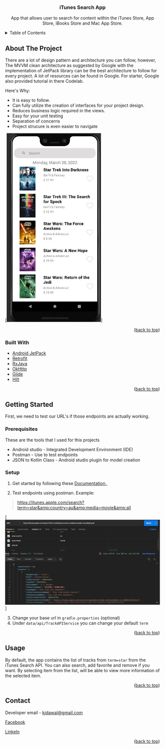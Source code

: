 
<div align="center">

<h3 align="center">iTunes Search App</h3>

  <p align="center">
    App that allows user to search for content within the iTunes Store, App Store, iBooks Store and Mac App Store.
</div>


<details>
  <summary>Table of Contents</summary>
  <ol>
    <li>
      <a href="#about-the-project">About The Project</a>
      <ul>
        <li><a href="#built-with">Built With</a></li>
      </ul>
    </li>
    <li>
      <a href="#getting-started">Getting Started</a>
      <ul>
        <li><a href="#prerequisites">Prerequisites</a></li>
        <li><a href="#installation">Installation</a></li>
      </ul>
    </li>
    <li><a href="#usage">Usage</a></li>
    <li><a href="#contact">Contact</a></li>
  </ol>
</details>


## About The Project

There are a lot of design pattern and architecture you can follow, however,
The MVVM clean architecture as suggested by Google with the implementation of JetPack library can be the best architecture to follow for every project. A lot of resources can be found in Google. For starter, Google also provided tutorial in there Codelab.


Here's Why:
* It is easy to follow.
* Can fully utilize the creation of interfaces for your project design.
* Reduces business logic required in the views.
* Easy for your unit testing
* Separation of concerns
* Project strucure is even easier to navigate

[![App Screen Shot][app-screenshot1]] 

<p align="right">(<a href="#top">back to top</a>)</p>

### Built With

* [Android JetPack](https://developer.android.com/jetpack?gclid=Cj0KCQjw8_qRBhCXARIsAE2AtRYwLZxdicYKpP6txPxDIMNRNBMkmmgtYhBoLsscjd6TRKDrnCB5Yl0aAsojEALw_wcB&gclsrc=aw.ds)
* [Retrofit](https://square.github.io/retrofit/)
* [RxJava](https://github.com/ReactiveX/RxJava)
* [OkHttp](https://square.github.io/okhttp/)
* [Glide](https://github.com/bumptech/glide)
* [Hilt](https://developer.android.com/training/dependency-injection/hilt-android)

<p align="right">(<a href="#top">back to top</a>)</p>
<!-- GETTING STARTED -->

## Getting Started
First, we need to test our URL's if those endpoints are actually working. 

### Prerequisites

These are the tools that I used for this projects
* Android studio - Integrated Development Environment (IDE)
* Postman - Use to test endpoints
* JSON to Kotlin Class - Android studio plugin for model creation

### Setup

1. Get started by following these [Documentation](https://developer.apple.com/library/archive/documentation/AudioVideo/Conceptual/iTuneSearchAPI/Searching.html#//apple_ref/doc/uid/TP40017632-CH5-SW1)_

2. Test endpoints using postman. Example: 
> https://itunes.apple.com/search?term=star&amp:country=au&amp:media=movie&amp:all

[![Postman Screen Shot][postman-screenshot]]

3. Change your base url in `gradle.properties` (optional)
4. Under `data/api/TrackAPIService` you can change your default `term`

<p align="right">(<a href="#top">back to top</a>)</p>


<!-- USAGE -->
## Usage

By default, the app contains the list of tracks from `term=star` from the iTunes Search API.
You can also search, add favorite and remove if you want. By selecting item from the list,
will be able to view more information of the selected item.


<p align="right">(<a href="#top">back to top</a>)</p>


<!-- CONTACT -->
## Contact
Developer email -  kjdawal@gmail.com

[Facebook](https://www.facebook.com/kjdawal/)

[LinkeIn](https://www.linkedin.com/in/kim-joseph-dawal-570a20120/)


<p align="right">(<a href="#top">back to top</a>)</p>


<!-- MARKDOWN LINKS & IMAGES -->
[app-screenshot1]: images/app_screenshot1.jpg
[postman-screenshot]: images/postman.jpg